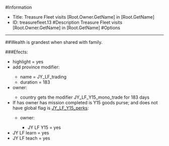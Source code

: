 #Information
 - Title: Treasure Fleet visits [Root.Owner.GetName] in [Root.GetName]
 - ID: treasurefleet.13
#Description
Treasure Fleet visits [Root.Owner.GetName] in [Root.GetName]
#Options

___
##Wealth is grandest when shared with family.

###Efects:<ul><li>highlight = yes</li><li>add province modifier:</li><ul><li>name = JY_LF_trading</li><li>duration = 183</li></ul><li>owner:</li><ul><li>country gets the modifier JY_LF_Y15_mono_trade for 183 days</li></ul><li>If has owner has mission completed is Y15 goods purse; and does not have global flag is [JY_LF_Y15_perks](../flags/jy_lf_y15_perks.md):</li><ul><li>owner:</li><ul><li>JY LF Y15 = yes</li></ul></ul><li>JY LF learn = yes</li><li>JY LF teach = yes</li></ul>
